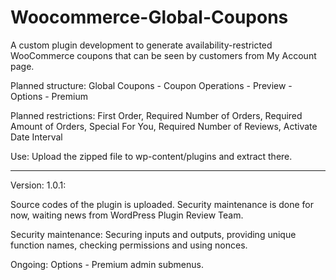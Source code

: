 # Woocommerce-Global-Coupons

A custom plugin development to generate availability-restricted WooCommerce coupons that can be seen by customers from My Account page.

Planned structure: Global Coupons - Coupon Operations - Preview - Options - Premium

Planned restrictions: First Order, Required Number of Orders, Required Amount of Orders, Special For You, Required Number of Reviews, Activate Date Interval

Use: Upload the zipped file to wp-content/plugins and extract there. 

-----
Version: 1.0.1:

Source codes of the plugin is uploaded. Security maintenance is done for now, waiting news from WordPress Plugin Review Team.

Security maintenance: Securing inputs and outputs, providing unique function names, checking permissions and using nonces.

Ongoing: Options - Premium admin submenus.
